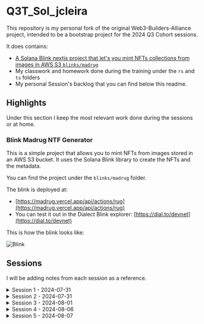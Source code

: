 # Q3T_Sol_jcleira
This repository is my personal fork of the original Web3-Builders-Alliance project, intended to be a bootstrap project for the 2024 Q3 Cohort sessions.

It does contains:
- [A Solana Blink nextjs project that let's you mint NFTs collections from images in AWS S3 `blinks/madrug`](./blinks/madrug/)
- My classwork and homework done during the training under the `rs` and `ts` folders
- My personal Session's backlog that you can find below this readme.

## Highlights
Under this section I keep the most relevant work done during the sessions or at home.

### Blink Madrug NTF Generator
This is a simple project that allows you to mint NFTs from images stored in an AWS S3 bucket. It uses the Solana Blink library to create the NFTs and the metadata.

You can find the project under the `blinks/madrug` folder.

The blink is deployed at:
- [https://madrug.vercel.app/api/actions/rug](https://madrug.vercel.app/api/actions/rug)
- You can test it out in the Dialect Blink explorer: [https://dial.to/devnet](https://dial.to/devnet)

This is how the blink looks like:

![Blink](https://i.imgur.com/rAjIV8V.png)

## Sessions
I will be adding notes from each session as a reference.

<details>
  <summary>Session 1 - 2024-07-31</summary>
This is the largest class ever for the afternoon session. There are harder prerequisites and half the time, making it a big group with more expectations.

Good practices:
- Ask questions in the chat, even though there is a Q&A time.
- Some questions might be addressed during office hours.
- Most Discord activity usually happens after the session itself.

Effort outside classes is necessary. Attend workshops and take advantage of every opportunity to go the extra mile.

#### Classwork
I completed the class homework during the session:

Create a mint account:
```bash
$ ts-node ./cluster1/spl_init.ts
Success! Your mint address is: GNGEwqYFimVjndDMtL8vKne2ygyEAoqHHG2w125BGzVY
✨  Done in 2.47s.
```

Create a token account:
```bash
$ ts-node ./cluster1/spl_mint.ts
Your ata is: J6QnY56smBTyGSGvvpvdBxaL3ShjLdvBbJniQ2DiyyfW
✨  Done in 2.76s.
```

Mint some tokens:
```bash
$ ts-node ./cluster1/spl_mint.ts
Your ata is: J6QnY56smBTyGSGvvpvdBxaL3ShjLdvBbJniQ2DiyyfW
Success! Your mint transaction is: 4NXbMZtR2vxm28qBZ3YtQiSScGhGhnssb1qZqRgCqAQQF6sojs2JAapLqs5dGLLPebGtxdva9rQS3rSjka4XWqhi
✨  Done in 2.47s.
```

#### Personal Homework
- [ ] Gain a full understanding of Program Derived Accounts - [link](https://solana.com/docs/core/pda#canonical-bump)
- [ ] Gain a full understanding of SPL Tokens - [link](https://spl.solana.com/token)

Next session targets:
- SPL metadata
- SPL transfer
---
</details>

<details>
  <summary>Session 2 - 2024-07-31</summary>
We had Nick Frostbutter doing a presentation (recorded from the morning session) about Blinks.

Blinks are a cool tool, with nice uses cases, they do have some limitations for security and integration reasons that might not be appealing (Ex: There is a registry you need to apply controlled by Dialect), but it's fine.

#### Homework
- [x] Create Token Metadata
</details>

<details>
  <summary>Session 3 - 2024-08-01</summary>
This session was about the Solana Program Library (SPL) and how to create NFTs.

#### Classwork
- Complete the `spl_transfer` 
```bash
➜  ts git:(master) ✗ yarn spl_transfer
yarn run v1.22.21
$ ts-node ./cluster1/spl_transfer.ts
Transaction signature: 5M7g7isjjEhUuUA5W1mzh3q5X2WAFAgHyrmECZUXebpZtwjR4ZwS2osqoYyWv9NBAbXZj7m7xQ78YDJP8MydQgUN
✨  Done in 2.81s.
```

- Complete the `sql_metadata`

```bash
➜  ts git:(master) ✗ yarn nft_metadata
yarn run v1.22.21
$ ts-node ./cluster1/nft_metadata.ts
Your image URI:  https://arweave.net/IgUpys1136O9Uf-A08Rc20_eP6_FWIAqx4TA3D2_DYI
```

- We will create rugs
[https://deanmlittle.github.io/generug/](https://deanmlittle.github.io/generug/)


- We create an initialized NFT
```bash
➜  ts git:(master) ✗ yarn nft_mint
yarn run v1.22.21
$ ts-node ./cluster1/nft_mint.ts
Succesfully Minted! Check out your TX here:
https://explorer.solana.com/tx/3taVExh9j3W3LMCWQwmQPH5dzftGZTVjSyodUSgSv8NTSin5vMjWNZob5M1oaX7oj1EcYqCcBwe4erozdnksBMG8?cluster=devnet
Mint Address:  89x1VbCpo4xBb1HXBXxqzVQf4btiNxLrW1Aw7DaZKDWY
✨  Done in 16.12s.
```

This was the final [RUG NFT address](https://explorer.solana.com/address/GfLQaygHNhsKDh6wjx6uvWXzKBatGzEAMzqgfnGPWF8K/attributes?cluster=devnet)
</details>

<details>
  <summary>Session 4 - 2024-08-06</summary>
This session was about building the first Anchor program (a Vault proposal).

I did manage to finish the vault during the class time, the code is [here](./week2/session1/anchor_vault_q3_2024/)

- I also updated the format for the folders, so I will be now keeping a format as:
  - `week1`/`session1`

</details>

<details>
  <summary>Session 5 - 2024-08-07</summary>
This session was about building a escrow smart contract.

It did required real focus during the session, but at the end I think we got a good understanding.

I've uploaded the `escrow` to [`week2/session2/escrow](./week2/session2/escrow/)
</details>